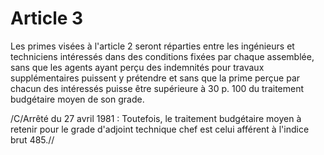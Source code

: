 # Article 3

Les primes visées à l'article 2 seront réparties entre les ingénieurs et techniciens intéressés dans des conditions fixées par chaque assemblée, sans que les agents ayant perçu des indemnités pour travaux supplémentaires puissent y prétendre et sans que la prime perçue par chacun des intéressés puisse être supérieure à 30 p. 100 du traitement budgétaire moyen de son grade.

/C/Arrêté du 27 avril 1981 : Toutefois, le traitement budgétaire moyen à retenir pour le grade d'adjoint technique chef est celui afférent à l'indice brut 485.//
